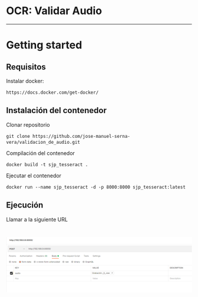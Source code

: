 # OCR: Validar Audio



----------

# Getting started

## Requisitos
Instalar docker:

    https://docs.docker.com/get-docker/
## Instalación del contenedor

Clonar  repositorio

    git clone https://github.com/jose-manuel-serna-vera/validacion_de_audio.git


Compilación del contenedor

    docker build -t sjp_tesseract .

Ejecutar el contenedor

    docker run --name sjp_tesseract -d -p 8000:8000 sjp_tesseract:latest

## Ejecución

Llamar a la siguiente URL

# ![Postman](postman.png)
